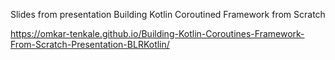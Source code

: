 Slides from presentation 
Building Kotlin Coroutined Framework from Scratch

https://omkar-tenkale.github.io/Building-Kotlin-Coroutines-Framework-From-Scratch-Presentation-BLRKotlin/
